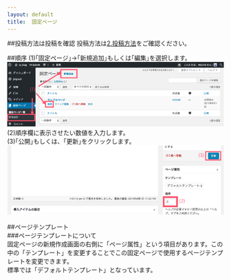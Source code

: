 ```yaml
---
layout: default
title:  固定ページ
---
```


##投稿方法は投稿を確認
投稿方法は[2.投稿方法](https://wckansai2016.github.io/wordpress-document/2.toukou/)をご確認ください。  


##順序
(1)｢固定ページ｣→｢新規追加｣もしくは｢編集｣を選択します。  
![固定ページ｣、｢新規追加｣もしくは｢編集｣を選択します。](./images/1.png)　　
(2)順序欄に表示させたい数値を入力します。  
(3)｢公開｣もしくは、｢更新｣をクリックします。  
![固定ページ｣、｢新規追加｣もしくは｢編集｣を選択します。](./images/2.png)　　

##ページテンプレート  
###ページテンプレートについて  
固定ページの新規作成画面の右側に「ページ属性」という項目があります。この中の「テンプレート」を変更することでこの固定ページで使用するページテンプレートを変更できます。  
標準では「デフォルトテンプレート」となっています。